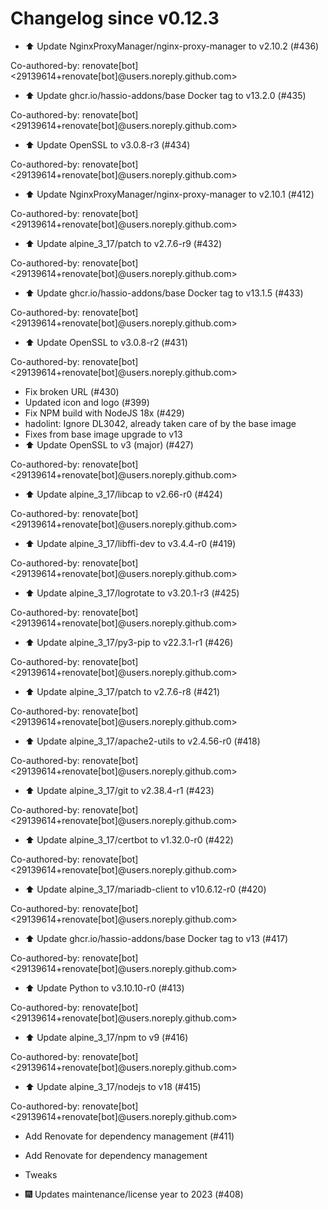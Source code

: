 # Changelog since v0.12.3
- ⬆️ Update NginxProxyManager/nginx-proxy-manager to v2.10.2 (#436)

Co-authored-by: renovate[bot] <29139614+renovate[bot]@users.noreply.github.com> 
- ⬆️ Update ghcr.io/hassio-addons/base Docker tag to v13.2.0 (#435)

Co-authored-by: renovate[bot] <29139614+renovate[bot]@users.noreply.github.com> 
- ⬆️ Update OpenSSL to v3.0.8-r3 (#434)

Co-authored-by: renovate[bot] <29139614+renovate[bot]@users.noreply.github.com> 
- ⬆️ Update NginxProxyManager/nginx-proxy-manager to v2.10.1 (#412)

Co-authored-by: renovate[bot] <29139614+renovate[bot]@users.noreply.github.com> 
- ⬆️ Update alpine_3_17/patch to v2.7.6-r9 (#432)

Co-authored-by: renovate[bot] <29139614+renovate[bot]@users.noreply.github.com> 
- ⬆️ Update ghcr.io/hassio-addons/base Docker tag to v13.1.5 (#433)

Co-authored-by: renovate[bot] <29139614+renovate[bot]@users.noreply.github.com> 
- ⬆️ Update OpenSSL to v3.0.8-r2 (#431)

Co-authored-by: renovate[bot] <29139614+renovate[bot]@users.noreply.github.com> 
- Fix broken URL (#430) 
- Updated icon and logo (#399) 
- Fix NPM build with NodeJS 18x (#429) 
- hadolint: Ignore DL3042, already taken care of by the base image 
- Fixes from base image upgrade to v13 
- ⬆️ Update OpenSSL to v3 (major) (#427)

Co-authored-by: renovate[bot] <29139614+renovate[bot]@users.noreply.github.com> 
- ⬆️ Update alpine_3_17/libcap to v2.66-r0 (#424)

Co-authored-by: renovate[bot] <29139614+renovate[bot]@users.noreply.github.com> 
- ⬆️ Update alpine_3_17/libffi-dev to v3.4.4-r0 (#419)

Co-authored-by: renovate[bot] <29139614+renovate[bot]@users.noreply.github.com> 
- ⬆️ Update alpine_3_17/logrotate to v3.20.1-r3 (#425)

Co-authored-by: renovate[bot] <29139614+renovate[bot]@users.noreply.github.com> 
- ⬆️ Update alpine_3_17/py3-pip to v22.3.1-r1 (#426)

Co-authored-by: renovate[bot] <29139614+renovate[bot]@users.noreply.github.com> 
- ⬆️ Update alpine_3_17/patch to v2.7.6-r8 (#421)

Co-authored-by: renovate[bot] <29139614+renovate[bot]@users.noreply.github.com> 
- ⬆️ Update alpine_3_17/apache2-utils to v2.4.56-r0 (#418)

Co-authored-by: renovate[bot] <29139614+renovate[bot]@users.noreply.github.com> 
- ⬆️ Update alpine_3_17/git to v2.38.4-r1 (#423)

Co-authored-by: renovate[bot] <29139614+renovate[bot]@users.noreply.github.com> 
- ⬆️ Update alpine_3_17/certbot to v1.32.0-r0 (#422)

Co-authored-by: renovate[bot] <29139614+renovate[bot]@users.noreply.github.com> 
- ⬆️ Update alpine_3_17/mariadb-client to v10.6.12-r0 (#420)

Co-authored-by: renovate[bot] <29139614+renovate[bot]@users.noreply.github.com> 
- ⬆️ Update ghcr.io/hassio-addons/base Docker tag to v13 (#417)

Co-authored-by: renovate[bot] <29139614+renovate[bot]@users.noreply.github.com> 
- ⬆️ Update Python to v3.10.10-r0 (#413)

Co-authored-by: renovate[bot] <29139614+renovate[bot]@users.noreply.github.com> 
- ⬆️ Update alpine_3_17/npm to v9 (#416)

Co-authored-by: renovate[bot] <29139614+renovate[bot]@users.noreply.github.com> 
- ⬆️ Update alpine_3_17/nodejs to v18 (#415)

Co-authored-by: renovate[bot] <29139614+renovate[bot]@users.noreply.github.com> 
- Add Renovate for dependency management (#411)

* Add Renovate for dependency management

* Tweaks 
- 🎆 Updates maintenance/license year to 2023 (#408) 
